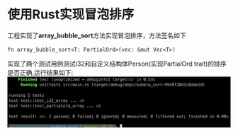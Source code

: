 # 使用Rust实现冒泡排序

工程实现了**array_bubble_sort**方法实现冒泡排序，方法签名如下
```
fn array_bubble_sort<T: PartialOrd>(vec: &mut Vec<T>)
```

实现了两个测试用例测试i32和自定义结构体Person(实现PartialOrd trait)的排序是否正确,运行结果如下:
![测试结果](./res.png)